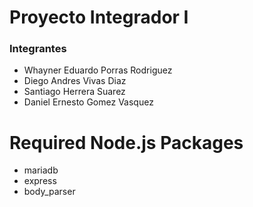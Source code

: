
# Proyecto Integrador I


### Integrantes

- Whayner Eduardo Porras Rodriguez
- Diego Andres Vivas Diaz
- Santiago Herrera Suarez
- Daniel Ernesto Gomez Vasquez

# Required Node.js Packages

- mariadb
- express
- body_parser
